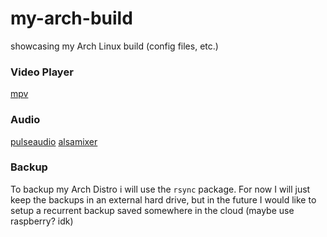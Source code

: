 # my-arch-build
showcasing my Arch Linux build (config files, etc.)

### Video Player
[mpv](https://mpv.io/)

### Audio
[pulseaudio](https://wiki.archlinux.org/title/PulseAudio)
[alsamixer](https://wiki.archlinux.org/title/Advanced_Linux_Sound_Architecture)

### Backup
To backup my Arch Distro i will use the ```rsync``` package. For now I will just keep the backups in an external hard drive, but in the future I would like to setup a recurrent backup saved somewhere in the cloud (maybe use raspberry? idk)

